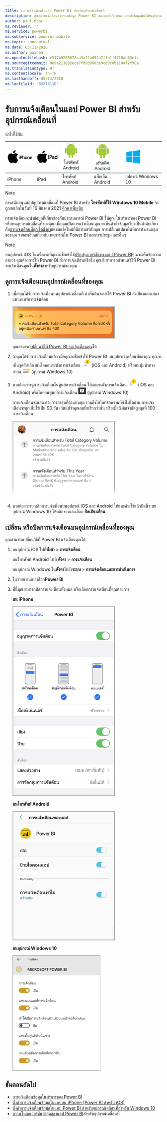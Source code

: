 ```yaml
---
title: รับการแจ้งเตือนในแอป Power BI สำหรับอุปกรณ์เคลื่อนที่
description: ศูนย์การแจ้งเตือนรวบรวมข้อมูล Power BI ของคุณที่เกี่ยวข้อง และส่งข้อมูลนั้นไปยังอุปกรณ์เคลื่อนที่ของคุณ
author: paulinbar
ms.reviewer: ''
ms.service: powerbi
ms.subservice: powerbi-mobile
ms.topic: conceptual
ms.date: 03/11/2020
ms.author: painbar
ms.openlocfilehash: e317b9205878ca9a22a652a7ffb1f4718ab63efc
ms.sourcegitcommit: 0e9e211082eca7fd939803e0cd9c6b114af2f90a
ms.translationtype: HT
ms.contentlocale: th-TH
ms.lasthandoff: 05/13/2020
ms.locfileid: "83276110"
---
```

# <a name="get-notifications-in-the-power-bi-mobile-apps"></a>รับการแจ้งเตือนในแอป Power BI สำหรับอุปกรณ์เคลื่อนที่
นำไปใช้กับ:

| ![iPhone](./media/mobile-apps-notification-center/iphone-logo-50-px.png) | ![iPad](./media/mobile-apps-notification-center/ipad-logo-50-px.png) | ![โทรศัพท์ Android](./media/mobile-apps-notification-center/android-phone-logo-50-px.png) | ![แท็บเล็ต Android](./media/mobile-apps-notification-center/android-tablet-logo-50-px.png) | ![Windows 10](./media/mobile-apps-notification-center/win-10-logo-50-px.png) |
|:--- |:--- |:--- |:--- |:--- |
| iPhone |iPad |โทรศัพท์ Android |แท็บเล็ต Android |อุปกรณ์ Windows 10 |

>[!NOTE]
>การสนับสนุนแอปอุปกรณ์เคลื่อนที่ Power BI สำหรับ **โทรศัพท์ที่ใช้ Windows 10 Mobile** จะถูกยกเลิกในวันที่ 16 มีนาคม 2021 [ศึกษาเพิ่มเติม](https://go.microsoft.com/fwlink/?linkid=2121400)

การแจ้งเตือนจะนำข้อมูลที่เกี่ยวข้องกับประสบการณ์ Power BI ให้คุณ ในบริการของ Power BI หรือบนอุปกรณ์เคลื่อนที่ของคุณ เมื่อคุณเปิดการแจ้งเตือน คุณจะเห็นตัวดึงข้อมูลเรียงเป็นลำดับเกี่ยวกับ[การแจ้งเตือนที่คุณได้ตั้งค่า](mobile-set-data-alerts-in-the-mobile-apps.md)แดชบอร์ดใหม่ที่มีการแชร์กับคุณ การเปลี่ยนแปลงพื้นที่การทำงานกลุ่มของคุณ รายละเอียดเกี่ยวกับเหตุการณ์ใน Power BI และการประชุม และอื่นๆ

> [!NOTE]
> บนอุปกรณ์ iOS ในครั้งแรกที่คุณลงชื่อเข้าใช้[ปรับปรุงเวอร์ชันของแอป Power BI](https://powerbi.microsoft.com/mobile/)คุณจะเห็นข้อความถามว่า คุณต้องการให้ Power BI ส่งการแจ้งเตือนหรือไม่ คุณยังสามารถกำหนดวิธีที่ี Power BI จะแจ้งเตือนคุณใน**ตั้งค่า**สำหรับอุปกรณ์ของคุณ 
> 
> 

## <a name="view-notifications-on-your-mobile-device"></a>ดูการแจ้งเตือนบนอุปกรณ์เคลื่อนที่ของคุณ
1. เมื่อคุณได้รับการแจ้งเตือนบนอุปกรณ์เคลื่อนที่ ค่าเริ่มต้นจะทำให้ Power BI ส่งเสียงและแสดงแบนเนอร์การแจ้งเตือน
   
   ![แบนเนอร์การแจ้งเตือน](./media/mobile-apps-notification-center/power-bi-mobile-notification-banner.png)
   

   คุณสามารถ[เปลี่ยนวิธีที่ Power BI จะแจ้งเตือนคุณ](mobile-apps-notification-center.md#change-or-turn-off-notifications-on-your-mobile-device)ได้
2. ถ้าคุณได้รับการแจ้งเตือนแล้ว เมื่อคุณลงชื่อเข้าใช้ Power BI บนอุปกรณ์เคลื่อนที่ของคุณ คุณจะเห็นจุดสีเหลืองบนไอคอนระฆังการแจ้งเตือน ![ระฆังการแจ้งเตือน](./media/mobile-apps-notification-center/powerbi-alert-tile-notification-icon.png) (iOS และ Android) หรือบนปุ่มนำทางสากล ![จุดการแจ้งเตือน](./media/mobile-apps-notification-center/power-bi-iphone-alert-global-nav-button.png) (อุปกรณ์ Windows 10) 

3. หากต้องการดูการแจ้งเตือนในศูนย์การแจ้งเตือน ให้แตะระฆังการแจ้งเตือน ![ระฆังการแจ้งเตือน](./media/mobile-apps-notification-center/powerbi-alert-tile-notification-icon.png) (iOS และ Android) หรือไอคอนศูนย์การแจ้งเตือน ![ไอคอนการแจ้งเตือน](./media/mobile-apps-notification-center/power-bi-windows-10-notification-icon.png) (อุปกรณ์ Windows 10)
   
    การแจ้งเตือนจะแสดงรายการล่าสุดที่ด้านบนสุด รวมถึงไฮไลท์ข้อความที่ยังไม่ได้อ่าน การแจ้งเตือนจะถูกเก็บไว้เป็น 90 วัน เว้นแต่ว่าคุณลบทิ้งเร็วกว่านั้น หรือเมื่อถึงขีดจำกัดสูงสุดที่ 100 การแจ้งเตือน
   
   ![รายการการแจ้งเตือน iOS](./media/mobile-apps-notification-center/power-bi-iphone-notifications-list.png)
4. หากต้องการยกเลิกการแจ้งเตือนบนอุปกรณ์ iOS และ Android ให้แตะค้างไว้แล้วปัดนิ้ว บนอุปกรณ์ Windows 10 ให้คลิกขวาและเลือก **ปิดเสียงเตือน**

## <a name="change-or-turn-off-notifications-on-your-mobile-device"></a>เปลี่ยน หรือปิดการแจ้งเตือนบนอุปกรณ์เคลื่อนที่ของคุณ
คุณสามารถเปลี่ยนวิธีที่ Power BI แจ้งเตือนคุณได้

1. บนอุปกรณ์ iOS ไปที่**ตั้งค่า** > **การแจ้งเตือน** 
   
    บนโทรศัพท์ Android ไปที่ **ตั้งค่า** > **การแจ้งเตือน**
   
    บนอุปกรณ์ Windows ใน**ตั้งค่า**ไปยัง**ระบบ** > **การแจ้งเตือนและการดำเนินการ**
2. ในรายการแอป เลือก**Power BI** 
3. ที่นี่คุณสามารถปิดการแจ้งเตือนทั้งหมด หรือเลือกการแจ้งเตือนที่คุณต้องการ
   
    **บน iPhone**
   
    ![เลือกการแจ้งเตือน](./media/mobile-apps-notification-center/power-bi-notifications-iphone-settings.png)
   
    **บนโทรศัพท์ Android**
   
    ![เลือกการแจ้งเตือน](./media/mobile-apps-notification-center/power-bi-notifications-android-settings.png)

    **บนอุปกรณ์ Windows 10**

    ![เลือกการแจ้งเตือน](./media/mobile-apps-notification-center/power-bi-notifications-windows10-settings.png)

## <a name="next-steps"></a>ขั้นตอนถัดไป
* [การแจ้งเตือนข้อมูลในบริการของ Power BI](../../create-reports/service-set-data-alerts.md)
* [ตั้งค่าการแจ้งเตือนข้อมูลในแอปบน iPhone (Power BI สำหรับ iOS)](mobile-set-data-alerts-in-the-mobile-apps.md)
* [ตั้งค่าการแจ้งเตือนข้อมูลในแอป Power BI สำหรับอุปกรณ์เคลื่อนที่สำหรับ Windows 10](mobile-set-data-alerts-in-the-mobile-apps.md)
* [ดาวน์โหลดเวอร์ชันล่าสุดของแอป Power BI](https://powerbi.microsoft.com/mobile/)สำหรับอุปกรณ์เคลื่อนที่
